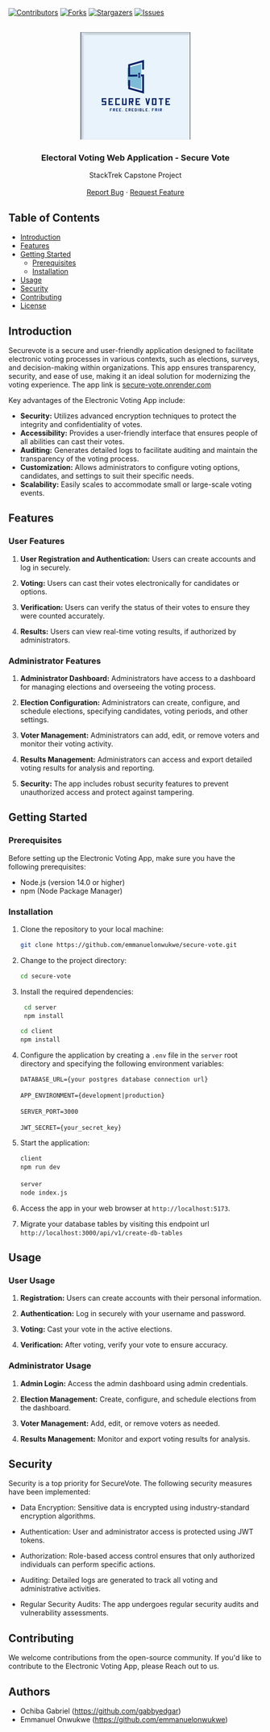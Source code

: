 [![Contributors][contributors-shield]][contributors-url]
[![Forks][forks-shield]][forks-url]
[![Stargazers][stars-shield]][stars-url]
[![Issues][issues-shield]][issues-url]

<!-- PROJECT LOGO -->
<br />
<div align="center"> 
  <img src="./client/public/banner-and-logo.png" alt="Logo">

  <h3 align="center">Electoral Voting Web Application - Secure Vote</h3>
  <p align="center">
    StackTrek Capstone Project
    <br />
    <!-- <a href="https://recipe-page-eta.vercel.app/"><strong>See Live Version »</strong></a> -->
    <!-- <br /> -->
    <br />
    <!-- <a href="https://recipe-page-eta.vercel.app/">View Demo</a> -->
    <!-- · -->
    <a href="https://github.com/emmanuelonwukwe/secure-vote/issues">Report Bug</a>
    ·
    <a href="https://github.com/emmanuelonwukwe/secure-vote/issues">Request Feature</a>
  </p>
</div>

## Table of Contents

- [Introduction](#introduction)
- [Features](#features)
- [Getting Started](#getting-started)
  - [Prerequisites](#prerequisites)
  - [Installation](#installation)
- [Usage](#usage)
- [Security](#security)
- [Contributing](#contributing)
- [License](#license)

## Introduction

Securevote is a secure and user-friendly application designed to facilitate electronic voting processes in various contexts, such as elections, surveys, and decision-making within organizations. This app ensures transparency, security, and ease of use, making it an ideal solution for modernizing the voting experience. The app link is [secure-vote.onrender.com](secure-vote.onrender.com)

Key advantages of the Electronic Voting App include:

- **Security:** Utilizes advanced encryption techniques to protect the integrity and confidentiality of votes.
- **Accessibility:** Provides a user-friendly interface that ensures people of all abilities can cast their votes.
- **Auditing:** Generates detailed logs to facilitate auditing and maintain the transparency of the voting process.
- **Customization:** Allows administrators to configure voting options, candidates, and settings to suit their specific needs.
- **Scalability:** Easily scales to accommodate small or large-scale voting events.

## Features

### User Features

1. **User Registration and Authentication:** Users can create accounts and log in securely.

2. **Voting:** Users can cast their votes electronically for candidates or options.

3. **Verification:** Users can verify the status of their votes to ensure they were counted accurately.

4. **Results:** Users can view real-time voting results, if authorized by administrators.

### Administrator Features

1. **Administrator Dashboard:** Administrators have access to a dashboard for managing elections and overseeing the voting process.

2. **Election Configuration:** Administrators can create, configure, and schedule elections, specifying candidates, voting periods, and other settings.

3. **Voter Management:** Administrators can add, edit, or remove voters and monitor their voting activity.

4. **Results Management:** Administrators can access and export detailed voting results for analysis and reporting.

5. **Security:** The app includes robust security features to prevent unauthorized access and protect against tampering.

## Getting Started

### Prerequisites

Before setting up the Electronic Voting App, make sure you have the following prerequisites:

- Node.js (version 14.0 or higher)
- npm (Node Package Manager)

### Installation

1. Clone the repository to your local machine:

   ```bash
   git clone https://github.com/emmanuelonwukwe/secure-vote.git
   ```

2. Change to the project directory:

   ```bash
   cd secure-vote
   ```

3. Install the required dependencies:
   ```bash
    cd server
    npm install
   ```
   ```bash
   cd client
   npm install
   ```

4. Configure the application by creating a `.env` file in the `server` root directory and specifying the following environment variables:

   ```
   DATABASE_URL={your postgres database connection url}

   APP_ENVIRONMENT={development|production}

   SERVER_PORT=3000

   JWT_SECRET={your_secret_key}
   ```


5. Start the application:

   ```bash
   client
   npm run dev

   server
   node index.js
   ```

6. Access the app in your web browser at `http://localhost:5173`.

7. Migrate your database tables by visiting this endpoint url `http://localhost:3000/api/v1/create-db-tables`

## Usage

### User Usage

1. **Registration:** Users can create accounts with their personal information.

2. **Authentication:** Log in securely with your username and password.

3. **Voting:** Cast your vote in the active elections.

4. **Verification:** After voting, verify your vote to ensure accuracy.

### Administrator Usage

1. **Admin Login:** Access the admin dashboard using admin credentials.

2. **Election Management:** Create, configure, and schedule elections from the dashboard.

3. **Voter Management:** Add, edit, or remove voters as needed.

4. **Results Management:** Monitor and export voting results for analysis.

## Security

Security is a top priority for SecureVote. The following security measures have been implemented:

- Data Encryption: Sensitive data is encrypted using industry-standard encryption algorithms.

- Authentication: User and administrator access is protected using JWT tokens.

- Authorization: Role-based access control ensures that only authorized individuals can perform specific actions.

- Auditing: Detailed logs are generated to track all voting and administrative activities.

- Regular Security Audits: The app undergoes regular security audits and vulnerability assessments.


## Contributing

We welcome contributions from the open-source community. If you'd like to contribute to the Electronic Voting App, please Reach out to us.

## Authors
* Ochiba Gabriel (https://github.com/gabbyedgar) 
* Emmanuel Onwukwe (https://github.com/emmanuelonwukwe)




[contributors-shield]: https://img.shields.io/github/contributors/emmanuelonwukwe/secure-vote.svg?style=for-the-badge
[contributors-url]: https://github.com/emmanuelonwukwe/secure-vote/graphs/contributors
[forks-shield]: https://img.shields.io/github/forks/emmanuelonwukwe/secure-vote.svg?style=for-the-badge
[forks-url]: https://github.com/emmanuelonwukwe/secure-vote/network/members
[stars-shield]: https://img.shields.io/github/stars/emmanuelonwukwe/secure-vote.svg?style=for-the-badge
[stars-url]: https://github.com/emmanuelonwukwe/secure-vote/stargazers
[issues-shield]: https://img.shields.io/github/issues/emmanuelonwukwe/secure-vote.svg?style=for-the-badge
[issues-url]: https://github.com/emmanuelonwukwe/secure-vote/issues
[React.js]: https://img.shields.io/badge/React-20232A?style=for-the-badge&logo=react&logoColor=61DAFB
[React-url]: https://reactjs.org/
[Vite]: https://img.shields.io/badge/vite-%23646CFF.svg?style=for-the-badge&logo=vite&logoColor=white
[Vite-url]: https://vitejs.dev/
[TailwindCSS]: https://img.shields.io/badge/tailwindcss-%2338BDF8.svg?style=for-the-badge&logo=tailwind-css&logoColor=white
[TailwindCSS-url]: https://tailwindcss.com/
